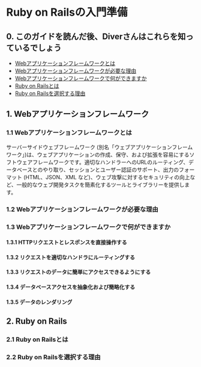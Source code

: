 # Ruby on Railsの入門準備

## 0. このガイドを読んだ後、Diverさんはこれらを知っているでしょう

- [Webアプリケーションフレームワークとは](#header1.1)
- [Webアプリケーションフレームワークが必要な理由](#header1.2)
- [Webアプリケーションフレームワークで何ができますか](#header1.3)
- [Ruby on Railsとは](#header2.1)
- [Ruby on Railsを選択する理由](#header2.2)


## 1. Webアプリケーションフレームワーク

<h3 id="header1.1">1.1 Webアプリケーションフレームワークとは</h3>

サーバーサイドウェブフレームワーク (別名「ウェブアプリケーションフレームワーク」)は、ウェブアプリケーションの作成、保守、および拡張を容易にするソフトウェアフレームワークです。適切なハンドラーへのURLのルーティング、データベースとのやり取り、セッションとユーザー認証のサポート、出力のフォーマット (HTML、JSON、XML など)、ウェブ攻撃に対するセキュリティの向上など、一般的なウェブ開発タスクを簡素化するツールとライブラリーを提供します。

<h3 id="header1.2">1.2 Webアプリケーションフレームワークが必要な理由</h3>

<h3 id="header1.3">1.3 Webアプリケーションフレームワークで何ができますか</h3>

#### 1.3.1 HTTPリクエストとレスポンスを直接操作する
#### 1.3.2 リクエストを適切なハンドラにルーティングする
#### 1.3.3 リクエストのデータに簡単にアクセスできるようにする
#### 1.3.4 データベースアクセスを抽象化および簡略化する
#### 1.3.5 データのレンダリング


## 2. Ruby on Rails 

<h3 id="header2.1">2.1 Ruby on Railsとは</h3>

<h3 id="header2.2">2.2 Ruby on Railsを選択する理由</h3>
